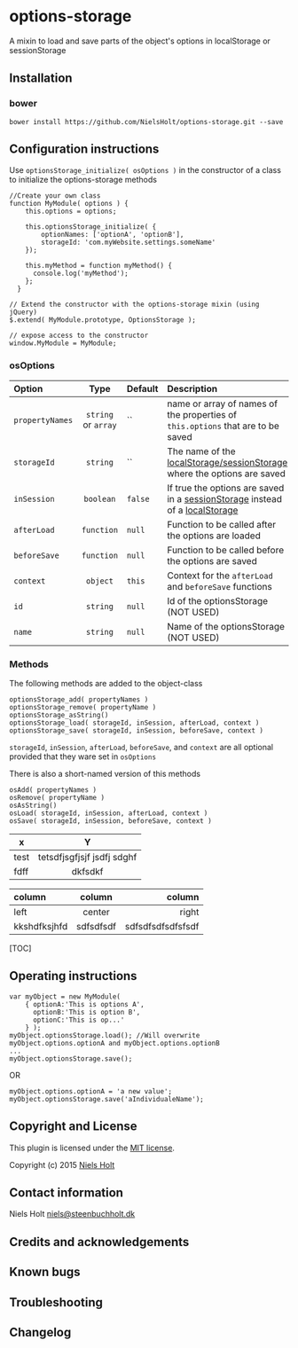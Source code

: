 # options-storage

A mixin to load and save parts of the object's options in localStorage or sessionStorage


## Installation
### bower
`bower install https://github.com/NielsHolt/options-storage.git --save`

## Configuration instructions
Use `optionsStorage_initialize( osOptions )` in the constructor of a class to initialize the options-storage methods 

	//Create your own class
	function MyModule( options ) {
		this.options = options;

		this.optionsStorage_initialize( {
			optionNames: ['optionA', 'optionB'], 
			storageId: 'com.myWebsite.settings.someName'
		});

	    this.myMethod = function myMethod() {
    	  console.log('myMethod');
	    };
	  }
 
	// Extend the constructor with the options-storage mixin (using jQuery)
	$.extend( MyModule.prototype, OptionsStorage );

	// expose access to the constructor
	window.MyModule = MyModule;


### osOptions
Option  | Type | Default | Description
:------------- | :-------------: | :------------------ | :----------------------------
`propertyNames` | `string` or `array` | `` | name or array of names of the properties of `this.options` that are to be saved
`storageId` | `string` | `` | The name of the [localStorage/sessionStorage](http://www.w3schools.com/html/html5_webstorage.asp) where the options are saved
`inSession` | `boolean` | `false` | If true the options are saved in a [sessionStorage](http://www.w3schools.com/html/html5_webstorage.asp) instead of a [localStorage](http://www.w3schools.com/html/html5_webstorage.asp) 
`afterLoad` | `function` | `null` | Function to be called after the options are loaded
`beforeSave` | `function` | `null` | Function to be called before the options are saved
`context` | `object` | `this` | Context for the `afterLoad` and `beforeSave` functions
`id` | `string` | `null` | Id of the optionsStorage (NOT USED)
`name` | `string` | `null` | Name of the optionsStorage (NOT USED)

### Methods
The following methods are added to the object-class

    optionsStorage_add( propertyNames )
    optionsStorage_remove( propertyName )
    optionsStorage_asString()
    optionsStorage_load( storageId, inSession, afterLoad, context )
    optionsStorage_save( storageId, inSession, beforeSave, context )

`storageId`, `inSession`, `afterLoad`, `beforeSave`, and `context` are all optional provided that they ware set in `osOptions`
 
There is also a short-named version of this methods

    osAdd( propertyNames )
    osRemove( propertyName )
    osAsString()
    osLoad( storageId, inSession, afterLoad, context )
    osSave( storageId, inSession, beforeSave, context )

| x | Y |    
|---|:--:|
| test | tetsdfjsgfjsjf jsdfj sdghf |
|fdff|dkfsdkf|

| column | column | column|
|:--------|:--------:|---:|
|left|center|right|
|kkshdfksjhfd|sdfsdfsdf|sdfsdfsdfsdfsfsdf|
[TOC]


## Operating instructions
	var myObject = new MyModule( 
		{ optionA:'This is options A', 
		  optionB:'This is option B', 
		  optionC:'This is op...'
		} );
	myObject.optionsStorage.load();	//Will overwrite myObject.options.optionA and myObject.options.optionB 
	...
	myObject.optionsStorage.save();

OR

	myObject.options.optionA = 'a new value';
	myObject.optionsStorage.save('aIndividualeName');	 




## Copyright and License
This plugin is licensed under the [MIT license](https://github.com/NielsHolt/options-storage/LICENSE).

Copyright (c) 2015 [Niels Holt](https://github.com/NielsHolt)

## Contact information

Niels Holt <niels@steenbuchholt.dk>


## Credits and acknowledgements


## Known bugs

## Troubleshooting

## Changelog



